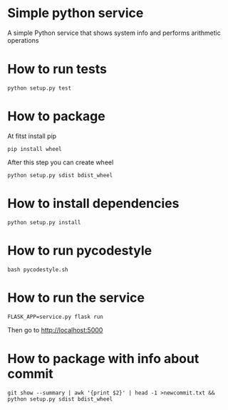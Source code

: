 # Simple python service
A simple Python service that shows system info and performs arithmetic operations

# How to run tests
```
python setup.py test
```

# How to package
At fitst install pip
```
pip install wheel
```
After this step you can create wheel
```
python setup.py sdist bdist_wheel
```

# How to install dependencies
```
python setup.py install
```
# How to run pycodestyle
```
bash pycodestyle.sh
```
# How to run the service
```
FLASK_APP=service.py flask run
```
Then go to [http://localhost:5000](http://localhost:5000)

# How to package with info about commit
```
git show --summary | awk '{print $2}' | head -1 >newcommit.txt && python setup.py sdist bdist_wheel
```
